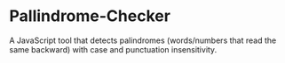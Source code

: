 # Pallindrome-Checker
A JavaScript tool that detects palindromes (words/numbers that read the same backward) with case and punctuation insensitivity.
